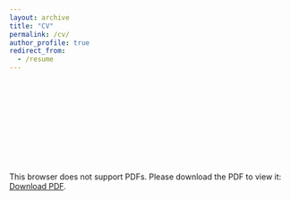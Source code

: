 ```yaml
---
layout: archive
title: "CV"
permalink: /cv/
author_profile: true
redirect_from:
  - /resume
---
```


<!-- CV available for download [here](https://vaseygin.github.io/files/resume.pdf). -->

<object data="https://vaseygin.github.io/files/resume.pdf" type="application/pdf" width="700px" height="700px"> 
    <embed src="https://vaseygin.github.io/files/resume.pdf">
        <p>This browser does not support PDFs. Please download the PDF to view it: <a href="https://vaseygin.github.io/files/resume.pdf">Download PDF</a>.</p>
    </embed>
</object>

<!-- ---
layout: archive
title: "CV"
permalink: /cv/
author_profile: true
redirect_from:
  - /resume
---

{% include base_path %}

Education
======
* B.S. in GitHub, GitHub University, 2012
* M.S. in Jekyll, GitHub University, 2014
* Ph.D in Version Control Theory, GitHub University, 2018 (expected)

Work experience
======
* Summer 2015: Research Assistant
  * Github University
  * Duties included: Tagging issues
  * Supervisor: Professor Git

* Fall 2015: Research Assistant
  * Github University
  * Duties included: Merging pull requests
  * Supervisor: Professor Hub
  
Skills
======
* Skill 1
* Skill 2
  * Sub-skill 2.1
  * Sub-skill 2.2
  * Sub-skill 2.3
* Skill 3

Publications
======
  <ul>{% for post in site.publications %}
    {% include archive-single-cv.html %}
  {% endfor %}</ul>
  
Talks
======
  <ul>{% for post in site.talks %}
    {% include archive-single-talk-cv.html %}
  {% endfor %}</ul>
  
Teaching
======
  <ul>{% for post in site.teaching %}
    {% include archive-single-cv.html %}
  {% endfor %}</ul>
  
Service and leadership
======
* Currently signed in to 43 different slack teams -->
